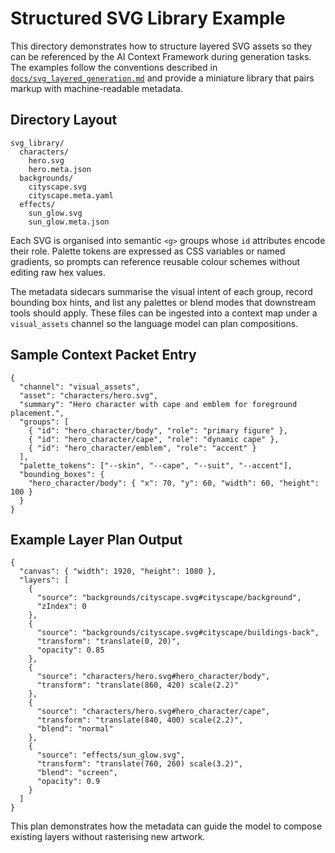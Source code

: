 # Structured SVG Library Example

This directory demonstrates how to structure layered SVG assets so they can be
referenced by the AI Context Framework during generation tasks. The examples
follow the conventions described in
[`docs/svg_layered_generation.md`](../../svg_layered_generation.md) and provide a
miniature library that pairs markup with machine-readable metadata.

## Directory Layout

```
svg_library/
  characters/
    hero.svg
    hero.meta.json
  backgrounds/
    cityscape.svg
    cityscape.meta.yaml
  effects/
    sun_glow.svg
    sun_glow.meta.json
```

Each SVG is organised into semantic `<g>` groups whose `id` attributes encode
their role. Palette tokens are expressed as CSS variables or named gradients, so
prompts can reference reusable colour schemes without editing raw hex values.

The metadata sidecars summarise the visual intent of each group, record bounding
box hints, and list any palettes or blend modes that downstream tools should
apply. These files can be ingested into a context map under a `visual_assets`
channel so the language model can plan compositions.

## Sample Context Packet Entry

```jsonc
{
  "channel": "visual_assets",
  "asset": "characters/hero.svg",
  "summary": "Hero character with cape and emblem for foreground placement.",
  "groups": [
    { "id": "hero_character/body", "role": "primary figure" },
    { "id": "hero_character/cape", "role": "dynamic cape" },
    { "id": "hero_character/emblem", "role": "accent" }
  ],
  "palette_tokens": ["--skin", "--cape", "--suit", "--accent"],
  "bounding_boxes": {
    "hero_character/body": { "x": 70, "y": 60, "width": 60, "height": 100 }
  }
}
```

## Example Layer Plan Output

```jsonc
{
  "canvas": { "width": 1920, "height": 1080 },
  "layers": [
    {
      "source": "backgrounds/cityscape.svg#cityscape/background",
      "zIndex": 0
    },
    {
      "source": "backgrounds/cityscape.svg#cityscape/buildings-back",
      "transform": "translate(0, 20)",
      "opacity": 0.85
    },
    {
      "source": "characters/hero.svg#hero_character/body",
      "transform": "translate(860, 420) scale(2.2)"
    },
    {
      "source": "characters/hero.svg#hero_character/cape",
      "transform": "translate(840, 400) scale(2.2)",
      "blend": "normal"
    },
    {
      "source": "effects/sun_glow.svg",
      "transform": "translate(760, 260) scale(3.2)",
      "blend": "screen",
      "opacity": 0.9
    }
  ]
}
```

This plan demonstrates how the metadata can guide the model to compose existing
layers without rasterising new artwork.
